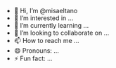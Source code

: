 - 👋 Hi, I’m @misaeltano
- 👀 I’m interested in  ...
- 🌱 I’m currently learning ...
- 💞️ I’m looking to collaborate on ...
- 📫 How to reach me ...
- 😄 Pronouns: ...
- ⚡ Fun fact: ...

<!---
misaeltano/misaeltano is a ✨ special ✨ repository because its `README.md` (this file) appears on your GitHub profile.
You can click the Preview link to take a look at your changes.
--->
